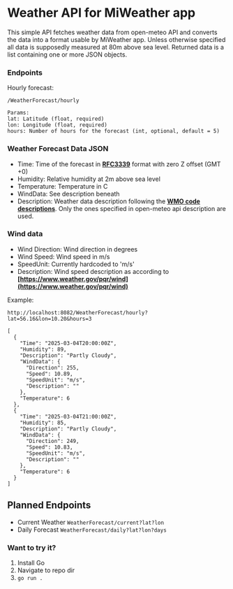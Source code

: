 # Weather API for MiWeather app

This simple API fetches weather data from open-meteo API and converts the data into a format usable by MiWeather app. Unless otherwise specified all data is supposedly measured at 80m above sea level. Returned data is a list containing one or more JSON objects.

### Endpoints

Hourly forecast:
```
/WeatherForecast/hourly

Params:
lat: Latitude (float, required)
lon: Longitude (float, required)
hours: Number of hours for the forecast (int, optional, default = 5)
```

### Weather Forecast Data JSON
- Time: Time of the forecast in **[RFC3339](https://www.rfc-editor.org/rfc/rfc3339.html)** format with zero Z offset (GMT +0)
- Humidity: Relative humidity at 2m above sea level
- Temperature: Temperature in C
- WindData: See description beneath
- Description: Weather data description following the **[WMO code descriptions](https://open-meteo.com/en/docs#weather_variable_documentation)**. Only the ones specified in open-meteo api description are used.

### Wind data 
- Wind Direction: Wind direction in degrees
- Wind Speed: Wind speed in m/s
- SpeedUnit: Currently hardcoded to 'm/s'
- Description: Wind speed description as according to **[https://www.weather.gov/pqr/wind](https://www.weather.gov/pqr/wind)**

Example:
```
http://localhost:8082/WeatherForecast/hourly?lat=56.16&lon=10.20&hours=3

[
  {
    "Time": "2025-03-04T20:00:00Z",
    "Humidity": 89,
    "Description": "Partly Cloudy",
    "WindData": {
      "Direction": 255,
      "Speed": 10.89,
      "SpeedUnit": "m/s",
      "Description": ""
    },
    "Temperature": 6
  },
  {
    "Time": "2025-03-04T21:00:00Z",
    "Humidity": 85,
    "Description": "Partly Cloudy",
    "WindData": {
      "Direction": 249,
      "Speed": 10.83,
      "SpeedUnit": "m/s",
      "Description": ""
    },
    "Temperature": 6
  }
]
```

## Planned Endpoints

- Current Weather `WeatherForecast/current?lat?lon`
- Daily Forecast `WeatherForecast/daily?lat?lon?days`

### Want to try it?

1. Install Go
2. Navigate to repo dir
3. `go run . `

